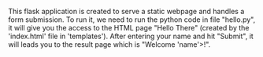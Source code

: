 This flask application is created to serve a static webpage and handles a form submission. To run it, we need to run the python code in file "hello.py", it will give you the access to the HTML page "Hello There" (created by the 'index.html' file in 'templates'). After entering your name and hit "Submit", it will leads you to the result page which is "Welcome 'name'>!".
